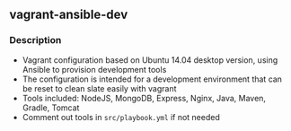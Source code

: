 ## vagrant-ansible-dev

### Description
* Vagrant configuration based on Ubuntu 14.04 desktop version, using Ansible to provision development tools
* The configuration is intended for a development environment that can be reset to clean slate easily with vagrant
* Tools included: NodeJS, MongoDB, Express, Nginx, Java, Maven, Gradle, Tomcat
* Comment out tools in `src/playbook.yml` if not needed
